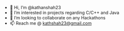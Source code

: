 - 👋 Hi, I’m @kathanshah23
- 👀 I’m interested in projects regarding C/C++ and Java
- 💞️ I’m looking to collaborate on any Hackathons
- 📫 Reach me @ kathshah23@gmail.com
